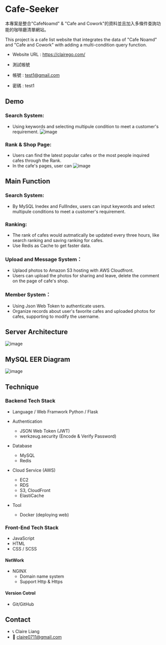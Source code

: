 # Cafe-Seeker

本專案是整合"CafeNoamd" & "Cafe and Cowork"的資料並且加入多條件查詢功能的咖啡廳清單網站。

This project is a cafe list website that integrates the data of "Cafe Noamd" and "Cafe and Cowork"
with adding a multi-condition query function.

- Website URL : https://clairego.com/

- 測試帳號

- 帳號 : test1@gmail.com
- 密碼 : test1


## Demo
### Search System:
- Using keywords and selecting multipule condition to meet a customer's requirement.
![image](https://github.com/claire0613/gif/blob/main/city_list.gif)

### Rank & Shop Page:
- Users can find the latest popular cafes or the most people inquired cafes through the Rank.
- In the cafe's pages, user can 
![image](https://github.com/claire0613/gif/blob/main/shop.gif)


## Main Function
### Search System:
- By MySQL Inedex and FullIndex, users can input keywords and select multipule conditions to meet a customer's requirement.
### Ranking:
- The rank of cafes would autmatically be updated every three hours, like search ranking and saving ranking for cafes.
- Use Redis as Cache to get faster data.
### Upload and Message System：
- Uplaod photos to Amazon S3 hosting with AWS Cloudfront.
- Users can upload the photos for sharing and  leave, delete the comment on the page of cafe's shop. 
### Member System：
- Using Json Web Token to authenticate users.
- Organize records about user's favorite cafes and uploaded photos for cafes, supporting to modify the username.



## Server Architecture

![image](https://user-images.githubusercontent.com/93002296/173863774-3c766ea4-d983-4122-aa59-62fad41866c5.png)


## MySQL EER Diagram
![image](https://user-images.githubusercontent.com/93002296/173243687-e0ae566c-0ae7-4780-b9d7-4ffb029bc4a7.png)




##  Technique
### Backend Tech Stack

- Language / Web Framwork 
    Python / Flask

- Authentication
  - JSON Web Token (JWT)
  - werkzeug.security (Encode & Verify Password)

- Database
    - MySQL
    - Redis
    
- Cloud Service (AWS)
    - EC2
    - RDS
    - S3, CloudFront
    - ElastiCache

- Tool
    - Docker (deploying web) 

### Front-End Tech Stack
- JavaScript 
- HTML
- CSS / SCSS

#### NetWork 
- NGINX 
  - Domain name system
  - Support Http & Https

#### Version Cotrol
- Git/GitHub

## Contact

- 📞 Claire Liang
- 📧 claire0711@gmail.com




